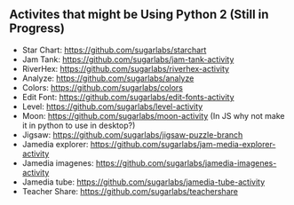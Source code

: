 <!--markdownlint-disable-->
## Activites that might be Using Python 2 (Still in Progress)
- Star Chart: https://github.com/sugarlabs/starchart
- Jam Tank: https://github.com/sugarlabs/jam-tank-activity
- RiverHex: https://github.com/sugarlabs/riverhex-activity
- Analyze: https://github.com/sugarlabs/analyze
- Colors: https://github.com/sugarlabs/colors
- Edit Font: https://github.com/sugarlabs/edit-fonts-activity
- Level: https://github.com/sugarlabs/level-activity
- Moon: https://github.com/sugarlabs/moon-activity (In JS why not make it in python to use in desktop?)
- Jigsaw: https://github.com/sugarlabs/jigsaw-puzzle-branch
- Jamedia explorer: https://github.com/sugarlabs/jam-media-explorer-activity
- Jamedia imagenes: https://github.com/sugarlabs/jamedia-imagenes-activity
- Jamedia tube: https://github.com/sugarlabs/jamedia-tube-activity
- Teacher Share: https://github.com/sugarlabs/teachershare

